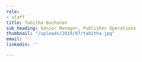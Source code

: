 ```yaml
---
role:
- staff
title: Tabitha Buchanan
sub_heading: Senior Manager, Publisher Operations
thumbnail: "/uploads/2019/07/tabitha.jpg"
email: ''
linkedin: ''

---
```

